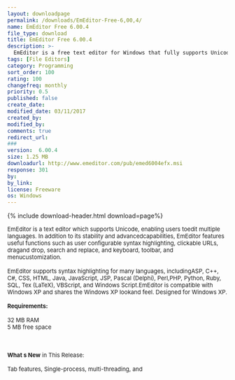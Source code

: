 ```yaml
---
layout: downloadpage
permalink: /downloads/EmEditor-Free-6,00,4/
name: EmEditor Free 6.00.4
file_type: download
title: EmEditor Free 6.00.4
description: >-
  EmEditor is a free text editor for Windows that fully supports Unicode
tags: [File Editors]
category: Programming
sort_order: 100
rating: 100
changefreq: monthly
priority: 0.5
published: false
create_date:
modified_date: 03/11/2017
created_by:
modified_by:
comments: true
redirect_url:
###
version:  6.00.4
size: 1.25 MB
downloadurl: http://www.emeditor.com/pub/emed6004efx.msi
response: 301
by:
by_link:
license: Freeware
os: Windows
---
```


{% include download-header.html download=page%}

<p style="fix-download-text !important">
<p><font size="2">EmEditor is a text editor which supports Unicode, enabling users toedit multiple languages. In addition to its stability and advancedcapabilities, EmEditor features useful functions such as user configurable syntax highlighting, clickable URLs, dragand drop, search and replace, and keyboard, toolbar, and menucustomization. <br />
<br />
EmEditor supports syntax highlighting for many languages, includingASP, C++, C#, CSS, HTML, Java, JavaScript, JSP, Pascal (Delphi), Perl,PHP, Python, Ruby, SQL, Tex (LaTeX), VBScript, and Windows Script.EmEditor is compatible with Windows XP and shares the Windows XP lookand feel. Designed for Windows XP.<br />
<br />
<span><strong>Requirements:</strong></span><br />
<br />
32 MB RAM<br />
5 MB free space <!-- google_ad_section_end --></font></p>
<div class="celltext_big"><br />
<br />
<font size="2"><strong>What s New</strong> in This Release:<br />
<br />
Tab features, Single-process, multi-threading, and</font></div></p>
